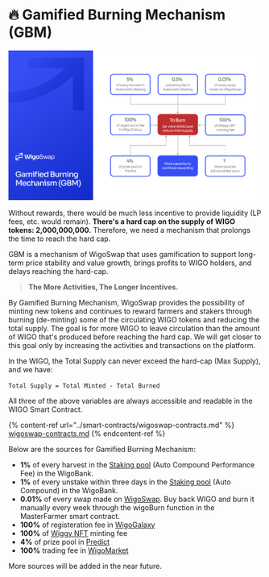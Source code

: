 # 🔥 Gamified Burning Mechanism (GBM)

![](../.gitbook/assets/GBM.png)

Without rewards, there would be much less incentive to provide liquidity (LP fees, etc. would remain). **There's a hard cap on the supply of WIGO tokens: 2,000,000,000.** Therefore, we need a mechanism that prolongs the time to reach the hard cap.

GBM is a mechanism of WigoSwap that uses gamification to support long-term price stability and value growth, brings profits to WIGO holders, and delays reaching the hard-cap.

> **The More Activities, The Longer Incentives.**

By Gamified Burning Mechanism, WigoSwap provides the possibility of minting new tokens and continues to reward farmers and stakers through burning (de-minting) some of the circulating WIGO tokens and reducing the total supply. The goal is for more WIGO to leave circulation than the amount of WIGO that's produced before reaching the hard cap. We will get closer to this goal only by increasing the activities and transactions on the platform.



In the WIGO, the Total Supply can never exceed the hard-cap (Max Supply), and we have:

`Total Supply = Total Minted - Total Burned`

All three of the above variables are always accessible and readable in the WIGO Smart Contract.

{% content-ref url="../smart-contracts/wigoswap-contracts.md" %}
[wigoswap-contracts.md](../smart-contracts/wigoswap-contracts.md)
{% endcontent-ref %}



Below are the sources for Gamified Burning Mechanism:

* **1%** of every harvest in the [Staking pool](../products/staking-wigo-wigobank/staking-vs.-liquid-staking.md) (Auto Compound Performance Fee) in the WigoBank.
* **1%** of every unstake within three days in the [Staking pool](../products/staking-wigo-wigobank/staking-vs.-liquid-staking.md) (Auto Compound) in the WigoBank.
* **0.01%** of every swap made on [WigoSwap](../products/swap/). Buy back WIGO and burn it manually every week through the wigoBurn function in the MasterFarmer smart contract.
* **100%** of registeration fee in [WigoGalaxy](../products/user-profile-system-wigogalaxy/)
* **100%** of [Wiggy NFT](../products/wiggy-nft.md) minting fee
* **4%** of prize pool in [Predict](../products/predict-mini-game/)
* **100%** trading fee in [WigoMarket](../products/nft-marketplace-wigomarket.md)

More sources will be added in the near future.

